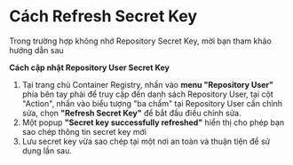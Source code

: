 # Cách Refresh Secret Key

Trong trường hợp không nhớ Repository Secret Key, mời bạn tham khảo hướng dẫn sau

**Cách cập nhật Repository User Secret Key**

1. Tại trang chủ Container Registry, nhấn vào **menu "Repository User"** phía bên tay phải để truy cập đến danh sách Repository User, tại cột "Action", nhấn vào biểu tượng "ba chấm" tại Repository User cần chỉnh sửa, chọn **"Refresh Secret Key"** để bắt đầu điều chỉnh sửa.
2. Một popup **"Secret key successfully refreshed"** hiển thị cho phép bạn sao chép thông tin secret key mới
3. Lưu secret key vừa sao chép tại một nơi an toàn và thuận tiện để sử dụng lần sau.
